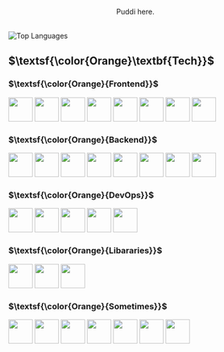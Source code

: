 
<div  align="center">
    <p>Puddi here.</p>
<!--     <p>Everything I learned has been a mistake I have made. Learning something new every day!</p> -->
</div>

</br>

<div align="left">
    <picture display="left">
        <source
            srcset="https://github-readme-stats.vercel.app/api/top-langs/?username=0xPuddi&layout=normal&custom_title=What+I+Use&bg_color=0E1116&border_color=0E1116&title_color=F2A93B&text_color=f5c275"
            media="(prefers-color-scheme: dark)"
        >
        <source
            srcset="https://github-readme-stats.vercel.app/api/top-langs/?username=0xPuddi&layout=normal&custom_title=What+I+Use&&title_color=f5c275&text_color=F2A93B"
            media="(prefers-color-scheme: light), (prefers-color-scheme: no-preference)"
        >
        <img
            src="https://github-readme-stats.vercel.app/api/top-langs/?username=0xPuddi&layout=normal"
            alt="Top Languages"
        >
    </picture>
</div>


## $\textsf{\color{Orange}\textbf{Tech}}$
### $\textsf{\color{Orange}{Frontend}}$
<p float="left">
  <img src="./assets/Logos/html5-original.svg" height="48px">
  <img src="./assets/Logos/css3-original.svg" height="48px">
  <img src="./assets/Logos/javascript-original.svg" height="48px">
  <img src="./assets/Logos/svelte-original.svg" height="48px">
  <picture>
    <source
        srcset="./assets/Logos/fiber-original-black.svg"
        media="(prefers-color-scheme: light), (prefers-color-scheme: no-preference)"
        height="48px"
    >
    <source
        srcset="./assets/Logos/fiber-original.svg"
        media="(prefers-color-scheme: dark)"
        height="48px"
    >
    <img
        src="./assets/Logos/fiber-original.svg"
        height="48px"
    >
  </picture>
  <img src="./assets/Logos/react-original.svg" height="48px">
  <picture>
    <source
        srcset="./assets/Logos/nextjs-original.svg"
        media="(prefers-color-scheme: light), (prefers-color-scheme: no-preference)"
        height="48px"
    >
    <source
        srcset="./assets/Logos/nextjs-original-white.svg"
        media="(prefers-color-scheme: dark)"
        height="48px"
    >
    <img
        src="./assets/Logos/nextjs-original-white.svg"
        height="48px"
    >
  </picture>
  <img src="./assets/Logos/wordpress-original.svg" height="48px">
</p>

### $\textsf{\color{Orange}{Backend}}$
<p float="left">
  <picture>
    <source
        srcset="./assets/Logos/solidity-original.svg"
        media="(prefers-color-scheme: light), (prefers-color-scheme: no-preference)"
        height="48px"
    >
    <source
        srcset="./assets/Logos/solidity-original-white.svg"
        media="(prefers-color-scheme: dark)"
        height="48px"
    >
    <img
        src="./assets/Logos/solidity-original.svg"
        height="48px"
    >
  </picture>
  <img src="./assets/Logos/go-original.svg" height="48px">
  <img src="./assets/Logos/javascript-original.svg" height="48px">
  <img src="./assets/Logos/java-original.svg" height="48px">
  <img src="./assets/Logos/python-original.svg" height="48px">
  <img src="./assets/Logos/rust-original.svg" height="48px">
  <img src="./assets/Logos/postgresql-original.svg" height="48px">
  <img src="./assets/Logos/c-original.svg" height="48px">
</p>

### $\textsf{\color{Orange}{DevOps}}$
<p float="left">
  <img src="./assets/Logos/docker-original.svg" height="48px">
  <img src="./assets/Logos/git-plain.svg" height="48px">
  <picture>
    <source
        srcset="./assets/Logos/github-original.svg"
        media="(prefers-color-scheme: light), (prefers-color-scheme: no-preference)"
        height="48px"
    >
    <source
        srcset="./assets/Logos/github-original-white.svg"
        media="(prefers-color-scheme: dark)"
        height="48px"
    >
    <img
        src="./assets/Logos/github-original.svg"
        height="48px"
    >
  </picture>
  <picture>
    <source
        srcset="./assets/Logos/bash-original.svg"
        media="(prefers-color-scheme: light), (prefers-color-scheme: no-preference)"
        height="48px"
    >
    <source
        srcset="./assets/Logos/bash-original-white.svg"
        media="(prefers-color-scheme: dark)"
        height="48px"
    >
    <img
        src="./assets/Logos/bash-original.svg"
        height="48px"
    >
  </picture>
  <img src="./assets/Logos/linux-original.svg" height="48px">
</p>

### $\textsf{\color{Orange}{Libararies}}$
<p float="left">
  <img src="./assets/Logos/hardhat-original.svg" height="48px">
  <img src="./assets/Logos/jest-plain.svg" height="48px">
  <img src="./assets/Logos/foundry-original.png" height="48px">
</p>

### $\textsf{\color{Orange}{Sometimes}}$
<p float="left">
  <img src="./assets/Logos/bevy-original.svg" height="48px">
  <img src="./assets/Logos/electron-original.svg" height="48px">
  <img src="./assets/Logos/tauri-original.svg" height="48px">
  <picture>
    <source
        srcset="./assets/Logos/threejs-original.svg"
        media="(prefers-color-scheme: light), (prefers-color-scheme: no-preference)"
        height="48px"
    >
    <source
        srcset="./assets/Logos/threejs-original-white.svg"
        media="(prefers-color-scheme: dark)"
        height="48px"
    >
    <img
        src="./assets/Logos/threejs-original.svg"
        height="48px"
    >
  </picture>
  <img src="./assets/Logos/tensorflow-original.svg" height="48px">
  <img src="./assets/Logos/pytorch-original.svg" height="48px">
  <picture>
    <source
        srcset="./assets/Logos/latex-original.svg"
        media="(prefers-color-scheme: light), (prefers-color-scheme: no-preference)"
        height="48px"
    >
    <source
        srcset="./assets/Logos/latex-original-white.svg"
        media="(prefers-color-scheme: dark)"
        height="48px"
    >
    <img
        src="./assets/Logos/latex-original.svg"
        height="48px"
    >
  </picture>
</p>
